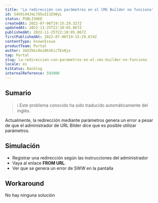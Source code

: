 ```yaml
---
title: 'La redirección con parámetros en el CMS Builder no funciona'
id: 54X9i44JmLTO5uII1E98yL
status: PUBLISHED
createdAt: 2022-07-06T19:15:29.327Z
updatedAt: 2022-11-25T22:10:05.867Z
publishedAt: 2022-11-25T22:10:05.867Z
firstPublishedAt: 2022-07-06T19:15:29.674Z
contentType: knownIssue
productTeam: Portal
author: 2mXZkbi0oi061KicTExNjo
tag: Portal
slug: la-redireccion-con-parametros-en-el-cms-builder-no-funciona
locale: es
kiStatus: Backlog
internalReference: 593906
---
```


## Sumario

>ℹ️ Este problema conocido ha sido traducido automáticamente del inglés.


Actualmente, la redirección mediante parámetros genera un error a pesar de que el administrador de URL Bilder dice que es posible utilizar parámetros.



## Simulación




- Registrar una redirección según las instrucciones del administrador
- Vaya al enlace **FROM URL**.
- Ver que se genera un error de SWW en la pantalla



## Workaround


No hay ninguna solución

